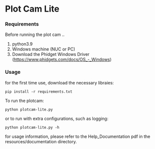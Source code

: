 # Plot Cam Lite

### Requirements
Before running the plot cam .. 
1. python3.9
2. Windows machine (NUC or PC)
3. Download the Phidget Windows Driver (https://www.phidgets.com/docs/OS_-_Windows)


### Usage 

for the first time use, download the necessary libraies:


    pip install -r requirements.txt

To run the plotcam:


    python plotcam-lite.py


or to run with extra configurations, such as logging:


    python plotcam-lite.py -h

for usage information, please refer to the Help_Documentation pdf in the resources/documentation directory.
